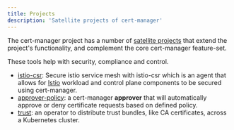 ```yaml
---
title: Projects
description: 'Satellite projects of cert-manager'
---
```


The cert-manager project has a number of [satellite
projects](https://github.com/cert-manager) that extend the project's
functionality, and complement the core cert-manager feature-set.

These tools help with security, compliance and control.

- [istio-csr](./istio-csr.md): Secure istio service mesh with istio-csr which is
  an agent that allows for [Istio](https://istio.io) workload and control plane
  components to be secured using cert-manager.
- [approver-policy](./approver-policy.md):
  a cert-manager **approver** that will automatically approve or deny
  certificate requests based on defined policy.
- [trust](./trust.md): an
  operator to distribute trust bundles, like CA certificates, across a
  Kubernetes cluster.
